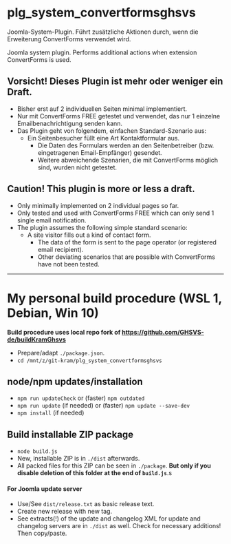 # plg_system_convertformsghsvs

Joomla-System-Plugin. Führt zusätzliche Aktionen durch, wenn die Erweiterung ConvertForms verwendet wird.

Joomla system plugin. Performs additional actions when extension ConvertForms is used.

## Vorsicht! Dieses Plugin ist mehr oder weniger ein Draft.
- Bisher erst auf 2 individuellen Seiten minimal implementiert.
- Nur mit ConvertForms FREE getestet und verwendet, das nur 1 einzelne Emailbenachrichtigung senden kann.
- Das Plugin geht von folgendem, einfachen Standard-Szenario aus:
  - Ein Seitenbesucher füllt eine Art Kontaktformular aus.
	- Die Daten des Formulars werden an den Seitenbetreiber (bzw. eingetragenen Email-Empfänger) gesendet.
	- Weitere abweichende Szenarien, die mit ConvertForms möglich sind, wurden nicht getestet.

## Caution! This plugin is more or less a draft.
- Only minimally implemented on 2 individual pages so far.
- Only tested and used with ConvertForms FREE which can only send 1 single email notification.
- The plugin assumes the following simple standard scenario:
  - A site visitor fills out a kind of contact form.
	- The data of the form is sent to the page operator (or registered email recipient).
	- Other deviating scenarios that are possible with ConvertForms have not been tested.

----------------------

# My personal build procedure (WSL 1, Debian, Win 10)

**Build procedure uses local repo fork of https://github.com/GHSVS-de/buildKramGhsvs**

- Prepare/adapt `./package.json`.
- `cd /mnt/z/git-kram/plg_system_convertformsghsvs`

## node/npm updates/installation
- `npm run updateCheck` or (faster) `npm outdated`
- `npm run update` (if needed) or (faster) `npm update --save-dev`
- `npm install` (if needed)

## Build installable ZIP package
- `node build.js`
- New, installable ZIP is in `./dist` afterwards.
- All packed files for this ZIP can be seen in `./package`. **But only if you disable deletion of this folder at the end of `build.js`**.s

#### For Joomla update server
- Use/See `dist/release.txt` as basic release text.
- Create new release with new tag.
- See extracts(!) of the update and changelog XML for update and changelog servers are in `./dist` as well. Check for necessary additions! Then copy/paste.

